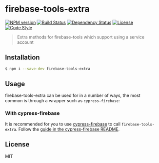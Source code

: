 # firebase-tools-extra
[![NPM version][npm-image]][npm-url]
[![Build Status][travis-image]][travis-url]
[![Dependency Status][daviddm-image]][daviddm-url]
[![License][license-image]][license-url]
[![Code Style][code-style-image]][code-style-url]

> Extra methods for firebase-tools which support using a service account

## Installation

```sh
$ npm i --save-dev firebase-tools-extra
```

## Usage

firebase-tools-extra can be used for in a number of ways, the most common is through a wrapper such as `cypress-firebase`:

### With cypress-firebase

It is recommended for you to use [cypress-firebase](https://github.com/prescottprue/cypress-firebase) to call `firebase-tools-extra`. Follow the [guide in the cypress-firebase README](](https://github.com/prescottprue/cypress-firebase)).


## License

MIT

[npm-image]: https://img.shields.io/npm/v/firebase-tools-extra.svg?style=flat-square
[npm-url]: https://npmjs.org/package/firebase-tools-extra
[travis-image]: https://img.shields.io/travis/prescottprue/firebase-tools-extra/master.svg?style=flat-square
[travis-url]: https://travis-ci.org/prescottprue/firebase-tools-extra
[daviddm-image]: https://img.shields.io/david/prescottprue/firebase-tools-extra.svg?style=flat-square
[daviddm-url]: https://david-dm.org/prescottprue/firebase-tools-extra
[climate-image]: https://img.shields.io/codeclimate/github/prescottprue/firebase-tools-extra.svg?style=flat-square
[climate-url]: https://codeclimate.com/github/prescottprue/firebase-tools-extra
[license-image]: https://img.shields.io/npm/l/firebase-tools-extra.svg?style=flat-square
[license-url]: https://github.com/prescottprue/firebase-tools-extra/blob/master/LICENSE
[code-style-image]: https://img.shields.io/badge/code%20style-standard-brightgreen.svg?style=flat-square
[code-style-url]: http://standardjs.com/
